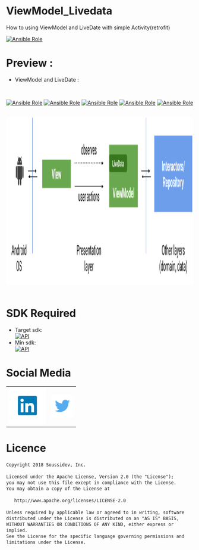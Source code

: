 # ViewModel_Livedata
How to using ViewModel and LiveDate with simple Activity(retrofit)
<br>

[![Ansible Role](https://img.shields.io/badge/Developer-Soussidev-yellow.svg)]()

# Preview :
* ViewModel and LiveDate :
<br>

[![Ansible Role](https://img.shields.io/badge/lib-Retrofit-green.svg)]()
[![Ansible Role](https://img.shields.io/badge/lib-ViewModel-green.svg)]()
[![Ansible Role](https://img.shields.io/badge/lib-LiveData-green.svg)]()
[![Ansible Role](https://img.shields.io/badge/lib-RXPref-blue.svg)]()
[![Ansible Role](https://img.shields.io/badge/lib-RXJAVA-rose.svg)]()

<br>
<img src="picture/viewmodel.png" height="450" width="820">&nbsp;
<br>

# SDK Required
+ Target sdk:<br>
[![API](https://img.shields.io/badge/API-23%2B-brightgreen.svg?style=flat)](https://android-arsenal.com/api?level=26)
+ Min sdk:<br>
[![API](https://img.shields.io/badge/API-19%2B-orange.svg?style=flat)](https://android-arsenal.com/api?level=21)

# Social Media
<table style="border:0px;">
   <tr>
      <td>
<a href="https://www.linkedin.com/in/soussimohamed/">
<img src="picture/linkedin.png" height="100" width="100" alt="Soussi Mohamed">
</a>
      </td>
      <td>
         <a href="https://twitter.com/soussimohamed7/">
<img src="picture/Twitter.png" height="60" width="60" alt="Soussi Mohamed">
</a>
     </td>
  </tr> 
</table>  

# Licence

```
Copyright 2018 Soussidev, Inc.

Licensed under the Apache License, Version 2.0 (the "License");
you may not use this file except in compliance with the License.
You may obtain a copy of the License at

   http://www.apache.org/licenses/LICENSE-2.0

Unless required by applicable law or agreed to in writing, software
distributed under the License is distributed on an "AS IS" BASIS,
WITHOUT WARRANTIES OR CONDITIONS OF ANY KIND, either express or implied.
See the License for the specific language governing permissions and
limitations under the License.
```

